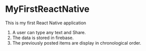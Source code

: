 # MyFirstReactNative
This is my first React Native application

1. A user can type any text and Share.
2. The data is stored in firebase.
3. The previously posted items are display in chronological order.
